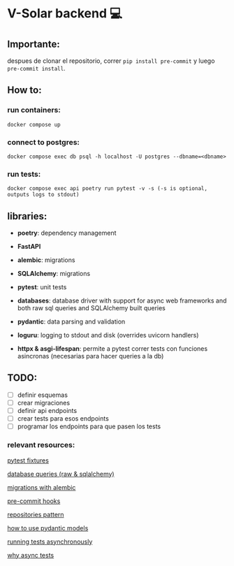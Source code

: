 # V-Solar backend :computer:

## Importante:

despues de clonar el repositorio, correr `pip install pre-commit` y luego `pre-commit install`.

## How to:

### run containers:

`docker compose up`

### connect to postgres:

`docker compose exec db psql -h localhost -U postgres --dbname=<dbname>`

### run tests:

`docker compose exec api poetry run pytest -v -s (-s is optional, outputs logs to stdout)`

## libraries:

- **poetry**: dependency management

- **FastAPI**

- **alembic**: migrations

- **SQLAlchemy**: migrations

- **pytest**: unit tests

- **databases**: database driver with support for async web frameworks and both raw sql queries and SQLAlchemy built queries

- **pydantic**: data parsing and validation

- **loguru**: logging to stdout and disk (overrides uvicorn handlers)

- **httpx & asgi-lifespan**: permite a pytest correr tests con funciones asincronas (necesarias para hacer queries a la db)

## TODO:

- [ ] definir esquemas
- [ ] crear migraciones
- [ ] definir api endpoints
- [ ] crear tests para esos endpoints
- [ ] programar los endpoints para que pasen los tests

### relevant resources:

[pytest fixtures](https://docs.pytest.org/en/latest/how-to/fixtures.html)

[database queries (raw & sqlalchemy)](https://www.encode.io/databases/database_queries/)

[migrations with alembic](https://www.jeffastor.com/blog/pairing-a-postgresql-db-with-your-dockerized-fastapi-app)

[pre-commit hooks](https://pre-commit.com/)

[repositories pattern](https://www.jeffastor.com/blog/hooking-fastapi-endpoints-up-to-a-postgres-database)

[how to use pydantic models](https://www.jeffastor.com/blog/hooking-fastapi-endpoints-up-to-a-postgres-database)

[running tests asynchronously](https://www.jeffastor.com/blog/testing-fastapi-endpoints-with-docker-and-pytest)

[why async tests](https://fastapi.tiangolo.com/advanced/async-tests/)
